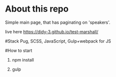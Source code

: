 # About this repo
Simple main page, that has paginating on 'speakers'.

live here https://didy-3.github.io/test-marshall/

#Stack
Pug, SCSS, JavaScript, Gulp+webpack for JS

#How to start
1) npm install

2) gulp